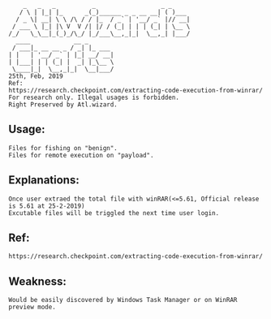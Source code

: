 ```
    _   _   _          _                  _ _ 
   / \ | |_| |_      _(_)______ _ _ __ __| ( )___ 
  / _ \| __| \ \ /\ / / |_  / _` | '__/ _` |// __|
 / ___ \ |_| |\ V  V /| |/ / (_| | | | (_| | \__ \
/_/   \_\__|_(_)_/\_/ |_/___\__,_|_|  \__,_| |___/
  ____            __ _       
 / ___|_ __ __ _ / _| |_ ___ 
| |   | '__/ _` | |_| __/ __|
| |___| | | (_| |  _| |_\__ \
 \____|_|  \__,_|_|  \__|___/ 
25th, Feb, 2019
Ref:
https://research.checkpoint.com/extracting-code-execution-from-winrar/
For research only. Illegal usages is forbidden.
Right Preserved by Atl.wizard.
```
## Usage:

    Files for fishing on "benign".
    Files for remote execution on "payload".

## Explanations:
    Once user extraed the total file with winRAR(<=5.61, Official release is 5.61 at 25-2-2019)
    Excutable files will be triggled the next time user login.

## Ref:
    https://research.checkpoint.com/extracting-code-execution-from-winrar/

## Weakness:
    Would be easily discovered by Windows Task Manager or on WinRAR preview mode.

